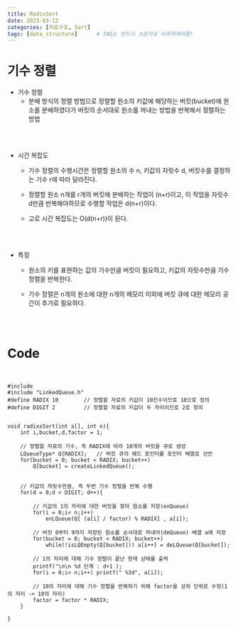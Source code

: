 ```yaml
---
title: RadixSort
date: 2023-03-12
categories: [자료구조, Sort]
tags: [data_structure]		# TAG는 반드시 소문자로 이루어져야함!
---
```



기수 정렬
===============

* 기수 정렬
  * 분배 방식의 정렬 방법으로 정렬할 원소의 키값에 해당하는 버킷(bucket)에 원소를 분배하였다가 버킷의 순서대로 원소를 꺼내는 방법을 반복해서 정렬하는 방법

<br><br>  

* 시간 복잡도

    * 기수 정렬의 수행시간은 정렬할 원소의 수 n, 키값의 자릿수 d, 버킷수를 결정하는 기수 r에 따라 달라진다.

    * 정렬할 원소 n개를 r개의 버킷에 분배하는 작업이 (n+r)이고, 이 작업을 자릿수 d만큼 반복해야하므로 수행할 작업은 d(n+r)이다.

    * 고로 시간 복잡도는 O(d(n+r))이 된다.

<br><br>

* 특징

  * 원소의 키를 표현하는 값의 기수만큼 버킷이 필요하고, 키값의 자릿수만큼 기수 정렬을 반복한다.

  * 기수 정렬은 n개의 원소에 대한 n개의 메모리 이외에 버킷 큐에 대한 메모리 공간이 추가로 필요하다.

<br><br>

Code
====================

<br>

    #include
    #include "LinkedQueue.h"
    #define RADIX 10        // 정렬할 자료의 키값이 10진수이므로 10으로 정의
    #define DIGIT 2         // 정렬할 자료의 키값이 두 자리이므로 2로 정의


    void radixsSort(int a[], int n){
        int i,bucket,d,factor = 1;

        // 정렬할 자료의 기수, 즉 RADIX에 따라 10개의 버킷을 큐로 생성
        LQueueType* Q[RADIX];   // 버킷 큐의 헤드 포인터를 포인터 배열로 선언
        for(bucket = 0; bucket < RADIX; bucket++)
            Q[bucket] = createLinkedQueue();

        
        // 키값의 자릿수만큼, 즉 두번 기수 정렬을 반복 수행
        for(d = 0;d < DIGIT; d++){

            // 키값의 1의 자리에 대한 버킷을 찾아 원소를 저장(enQueue)
            for(i = 0;i< n;i++)
                enLQueue(Q[ (a[i] / factor) % RADIX] , a[i]);
            
            // 버킷 0부터 9까지 저장된 원소를 순서대로 꺼내어(deQueue) 배열 a에 저장
            for(bucket = 0; bucket < RADIX; bucket++)
                while(!isLQEmpty(Q[bucket])) a[i++] = deLQueue(Q[bucket]);
            
            // 1의 자리에 대해 기수 정렬이 끝난 현재 상태를 출력
            printf("\n\n %d 단계 : d+1 );
            for(i = 0;i< n;i++) printf(" %3d", a[i]);

            // 10의 자리에 대해 기수 정렬을 반복하기 위해 factor을 상위 단위로 수정(1의 자리 -> 10의 자리)
            factor = factor * RADIX;
        }

    }

